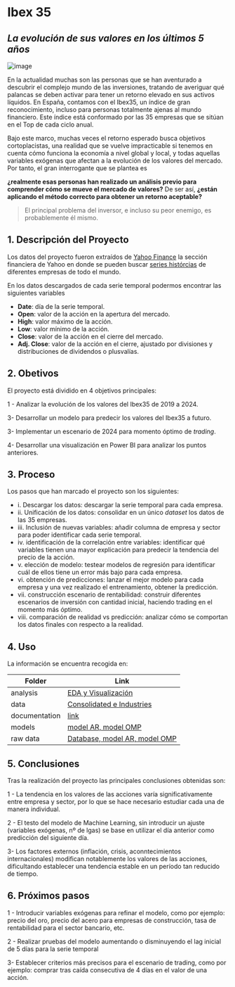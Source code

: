 # Ibex 35
## _La evolución de sus valores en los últimos 5 años_

![image](https://github.com/javicastano77/IBEX_35-Analysis/assets/156696799/687bb4ae-4850-427d-9dfc-b51d0cbc2ed5)

En la actualidad muchas son las personas que se han aventurado a descubrir el complejo mundo de las inversiones, tratando de averiguar qué palancas se deben activar para tener un retorno elevado en sus activos líquidos. En España, contamos con el Ibex35, un índice de gran reconocimiento, incluso para personas totalmente ajenas al mundo financiero. Este índice está conformado por las 35 empresas que se sitúan en el Top de cada ciclo anual.

Bajo este marco, muchas veces el retorno esperado busca objetivos cortoplacistas, una realidad que se vuelve impracticable si tenemos en cuenta cómo funciona la economía a nivel global y local, y todas aquellas variables exógenas que afectan a la evolución de los valores del mercado. 
Por tanto, el gran interrogante que se plantea es 

**¿realmente esas personas han realizado un análisis previo para comprender cómo se mueve el mercado de valores?** De ser así, **¿están aplicando el método correcto para obtener un retorno aceptable?**

> El principal problema del inversor,
> e incluso su peor enemigo,
> es probablemente él mismo.

## 1. Descripción del Proyecto

Los datos del proyecto fueron extraídos de [Yahoo Finance](https://es.finance.yahoo.com/) la sección financiera de Yahoo en donde se pueden buscar [series histórcias](https://es.finance.yahoo.com/quote/IAG.MC/history) de diferentes empresas de todo el mundo. 

En los datos descargados de cada serie temporal podermos encontrar las siguientes variables

* **Date**: día de la serie temporal.
* **Open**: valor de la acción en la apertura del mercado.
* **High**: valor máximo de la acción.
* **Low**: valor mínimo de la acción.
* **Close**: valor de la acción en el cierre del mercado.
* **Adj. Close**: valor de la acción en el cierre, ajustado por divisiones y distribuciones de dividendos o plusvalías.

## 2. Obetivos

El proyecto está dividido en 4 objetivos principales:

1 - Analizar la evolución de los valores del Ibex35 de 2019 a 2024.

3- Desarrollar un modelo para predecir los valores del Ibex35 a futuro.

3-  Implementar un escenario de 2024 para momento óptimo de _trading_.

4- Desarrollar una visualización en Power BI para analizar los puntos anteriores.

## 3. Proceso

Los pasos que han marcado el proyecto son los siguientes:

* i. Descargar los datos: descargar la serie temporal para cada empresa.
* ii. Unificación de los datos: consolidar en un único _dataset_ los datos de las 35 empresas.
* iii. Inclusión de nuevas variables: añadir columna de empresa y sector para poder identificar cada serie temporal.
* iv. identificación de la correlación entre variables: identificar qué variables tienen una mayor explicación para predecir la tendencia del precio de la acción.
* v. elección de modelo: testear modelos de regresión para identificar cuál de ellos tiene un error más bajo para cada empresa.
* vi. obtención de predicciones: lanzar el mejor modelo para cada empresa y una vez realizado el entrenamiento, obtener la predicción.
* vii. construcción escenario de rentabilidad: construir diferentes escenarios de inversión con cantidad inicial, haciendo trading en el momento más óptimo.
* viii. comparación de realidad vs predicción: analizar cómo se comportan los datos finales con respecto a la realidad.

## 4. Uso

La información se encuentra recogida en:

| Folder | Link |
| ------ | ------ |
| analysis | [EDA y Visualización](https://github.com/javicastano77/IBEX_35-Analysis/tree/main/analysis) |
| data | [Consolidated e Industries](https://github.com/javicastano77/IBEX_35-Analysis/tree/main/data) |
| documentation | [link](https://github.com/javicastano77/IBEX_35-Analysis/tree/main/documentation) |
| models | [model AR, model OMP](https://github.com/javicastano77/IBEX_35-Analysis/tree/main/models) |
| raw data | [Database, model AR, model OMP](https://github.com/javicastano77/IBEX_35-Analysis/tree/main/data/raw%20data) |

## 5. Conclusiones

Tras la realización del proyecto las principales conclusiones obtenidas son:

1 - La tendencia en los valores de las acciones varía significativamente entre empresa y sector, por lo que se hace necesario estudiar cada una de manera individual.

2 - El testo del modelo de Machine Learning, sin introducir un ajuste (variables exógenas, nº de lgas) se base en utilizar el día anterior como predicción del siguiente día.

3- Los factores externos (inflación, crisis, aconntecimientos internacionales) modifican notablemente los valores de las acciones, dificultando establecer una tendencia estable en un período tan reducido de tiempo.

## 6. Próximos pasos

1 - Introducir variables exógenas para refinar el modelo, como por ejemplo: precio del oro, precio del acero para empresas de construcción, tasa de rentabilidad para el sector bancario, etc.

2 - Realizar pruebas del modelo aumentando o disminuyendo el lag inicial de 5 días para la serie temporal

3- Establecer criterios más precisos para el escenario de trading, como por ejemplo: comprar tras caída consecutiva de 4 días en el valor de una acción.


